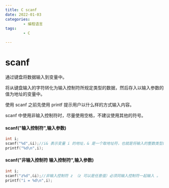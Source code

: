 ```yaml
---
title: C scanf
date: 2022-01-03
categories:
        - 编程语言
tags:
        - C

---
```


# scanf

通过键盘将数据输入到变量中。

将从键盘输入的字符转化为输入控制符所规定类型的数据，然后存入以输入参数的值为地址的变量中。

使用 scanf 之前先使用 printf 提示用户以什么样的方式输入内容。

scanf 中使用非输入控制符时，尽量使用空格，不建议使用其他的符号。

#### scanf("输入控制符",输入参数)

```c
int i;
scanf("%d",&i);//i& 表示变量 i 的地址，& 是一个取地址符，也就是将输入的整数类型的值放入到变量 i 中。
printf("%d\n",i);
```

#### scanf("非输入控制符 输入控制符",输入参数)

```c
int i;
scanf("z%d",&i);//非输入控制符 z （z 可以是任意值）必须同输入控制符一起输入 。
printf("i = %d\n",i);
```

